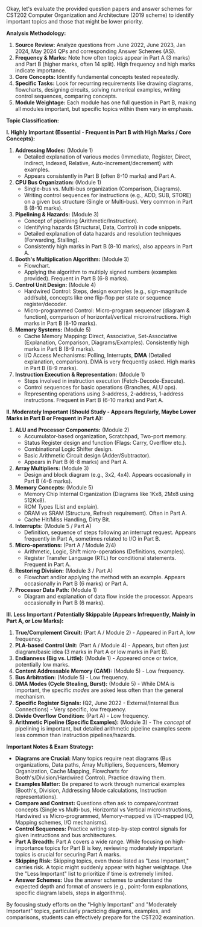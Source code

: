 Okay, let's evaluate the provided question papers and answer schemes for CST202 Computer Organization and Architecture (2019 scheme) to identify important topics and those that might be lower priority.

**Analysis Methodology:**

1.  **Source Review:** Analyze questions from June 2022, June 2023, Jan 2024, May 2024 QPs and corresponding Answer Schemes (AS).
2.  **Frequency & Marks:** Note how often topics appear in Part A (3 marks) and Part B (higher marks, often 14 split). High frequency and high marks indicate importance.
3.  **Core Concepts:** Identify fundamental concepts tested repeatedly.
4.  **Specific Tasks:** Look for recurring requirements like drawing diagrams, flowcharts, designing circuits, solving numerical examples, writing control sequences, comparing concepts.
5.  **Module Weightage:** Each module has one full question in Part B, making all modules important, but specific topics within them vary in emphasis.

**Topic Classification:**

**I. Highly Important (Essential - Frequent in Part B with High Marks / Core Concepts):**

1.  **Addressing Modes:** (Module 1)
    *   Detailed explanation of various modes (Immediate, Register, Direct, Indirect, Indexed, Relative, Auto-increment/decrement) with examples.
    *   Appears consistently in Part B (often 8-10 marks) and Part A.
2.  **CPU Bus Organization:** (Module 1)
    *   Single-bus vs. Multi-bus organization (Comparison, Diagrams).
    *   Writing control sequences for instructions (e.g., ADD, SUB, STORE) on a given bus structure (Single or Multi-bus). Very common in Part B (8-10 marks).
3.  **Pipelining & Hazards:** (Module 3)
    *   Concept of pipelining (Arithmetic/Instruction).
    *   Identifying hazards (Structural, Data, Control) in code snippets.
    *   Detailed explanation of data hazards and resolution techniques (Forwarding, Stalling).
    *   Consistently high marks in Part B (8-10 marks), also appears in Part A.
4.  **Booth's Multiplication Algorithm:** (Module 3)
    *   Flowchart.
    *   Applying the algorithm to multiply signed numbers (examples provided). Frequent in Part B (6-8 marks).
5.  **Control Unit Design:** (Module 4)
    *   Hardwired Control: Steps, design examples (e.g., sign-magnitude add/sub), concepts like one flip-flop per state or sequence register/decoder.
    *   Micro-programmed Control: Micro-program sequencer (diagram & function), comparison of horizontal/vertical microinstructions. High marks in Part B (8-10 marks).
6.  **Memory Systems:** (Module 5)
    *   Cache Memory Mapping: Direct, Associative, Set-Associative (Explanation, Comparison, Diagrams/Examples). Consistently high marks in Part B (8-9 marks).
    *   I/O Access Mechanisms: Polling, Interrupts, **DMA** (Detailed explanation, comparison). DMA is very frequently asked. High marks in Part B (8-9 marks).
7.  **Instruction Execution & Representation:** (Module 1)
    *   Steps involved in instruction execution (Fetch-Decode-Execute).
    *   Control sequences for basic operations (Branches, ALU ops).
    *   Representing operations using 3-address, 2-address, 1-address instructions. Frequent in Part B (6-10 marks) and Part A.

**II. Moderately Important (Should Study - Appears Regularly, Maybe Lower Marks in Part B or Frequent in Part A):**

1.  **ALU and Processor Components:** (Module 2)
    *   Accumulator-based organization, Scratchpad, Two-port memory.
    *   Status Register design and function (Flags: Carry, Overflow etc.).
    *   Combinational Logic Shifter design.
    *   Basic Arithmetic Circuit design (Adder/Subtractor).
    *   Appears in Part B (6-8 marks) and Part A.
2.  **Array Multipliers:** (Module 3)
    *   Design and block diagram (e.g., 3x2, 4x4). Appears occasionally in Part B (4-6 marks).
3.  **Memory Concepts:** (Module 5)
    *   Memory Chip Internal Organization (Diagrams like 1Kx8, 2Mx8 using 512Kx8).
    *   ROM Types (List and explain).
    *   DRAM vs SRAM (Structure, Refresh requirement). Often in Part A.
    *   Cache Hit/Miss Handling, Dirty Bit.
4.  **Interrupts:** (Module 5 / Part A)
    *   Definition, sequence of steps following an interrupt request. Appears frequently in Part A, sometimes related to I/O in Part B.
5.  **Micro-operations:** (Part A / Module 2/4)
    *   Arithmetic, Logic, Shift micro-operations (Definitions, examples).
    *   Register Transfer Language (RTL) for conditional statements. Frequent in Part A.
6.  **Restoring Division:** (Module 3 / Part A)
    *   Flowchart and/or applying the method with an example. Appears occasionally in Part B (6 marks) or Part A.
7.  **Processor Data Path:** (Module 1)
    *   Diagram and explanation of data flow inside the processor. Appears occasionally in Part B (6 marks).

**III. Less Important / Potentially Skippable (Appears Infrequently, Mainly in Part A, or Low Marks):**

1.  **True/Complement Circuit:** (Part A / Module 2) - Appeared in Part A, low frequency.
2.  **PLA-based Control Unit:** (Part A / Module 4) - Appears, but often just diagram/basic idea (3 marks in Part A or low marks in Part B).
3.  **Endianness (Big vs. Little):** (Module 1) - Appeared once or twice, potentially low marks.
4.  **Content Addressable Memory (CAM):** (Module 5) - Low frequency.
5.  **Bus Arbitration:** (Module 5) - Low frequency.
6.  **DMA Modes (Cycle Stealing, Burst):** (Module 5) - While DMA is important, the specific *modes* are asked less often than the general mechanism.
7.  **Specific Register Signals:** (Q2, June 2022 - External/Internal Bus Connections) - Very specific, low frequency.
8.  **Divide Overflow Condition:** (Part A) - Low frequency.
9.  **Arithmetic Pipeline (Specific Examples):** (Module 3) - The *concept* of pipelining is important, but detailed arithmetic pipeline examples seem less common than instruction pipelines/hazards.

**Important Notes & Exam Strategy:**

*   **Diagrams are Crucial:** Many topics require neat diagrams (Bus organizations, Data paths, Array Multipliers, Sequencers, Memory Organization, Cache Mapping, Flowcharts for Booth's/Division/Hardwired Control). Practice drawing them.
*   **Examples Matter:** Be prepared to work through numerical examples (Booth's, Division, Addressing Mode calculations, Instruction representations).
*   **Compare and Contrast:** Questions often ask to compare/contrast concepts (Single vs Multi-bus, Horizontal vs Vertical microinstructions, Hardwired vs Micro-programmed, Memory-mapped vs I/O-mapped I/O, Mapping schemes, I/O mechanisms).
*   **Control Sequences:** Practice writing step-by-step control signals for given instructions and bus architectures.
*   **Part A Breadth:** Part A covers a wide range. While focusing on high-importance topics for Part B is key, reviewing moderately important topics is crucial for securing Part A marks.
*   **Skipping Risk:** Skipping topics, even those listed as "Less Important," carries risk. A topic might suddenly appear with higher weightage. Use the "Less Important" list to prioritize if time is extremely limited.
*   **Answer Schemes:** Use the answer schemes to understand the expected depth and format of answers (e.g., point-form explanations, specific diagram labels, steps in algorithms).

By focusing study efforts on the "Highly Important" and "Moderately Important" topics, particularly practicing diagrams, examples, and comparisons, students can effectively prepare for the CST202 examination.
